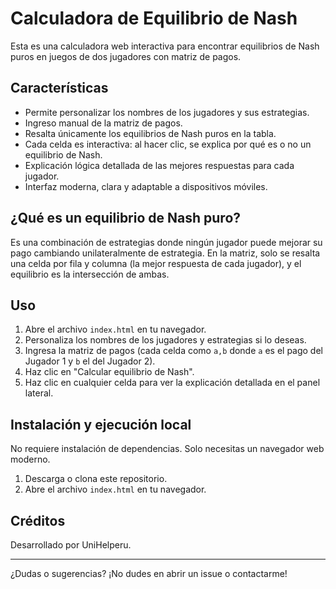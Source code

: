 # Calculadora de Equilibrio de Nash

Esta es una calculadora web interactiva para encontrar equilibrios de Nash puros en juegos de dos jugadores con matriz de pagos.

## Características
- Permite personalizar los nombres de los jugadores y sus estrategias.
- Ingreso manual de la matriz de pagos.
- Resalta únicamente los equilibrios de Nash puros en la tabla.
- Cada celda es interactiva: al hacer clic, se explica por qué es o no un equilibrio de Nash.
- Explicación lógica detallada de las mejores respuestas para cada jugador.
- Interfaz moderna, clara y adaptable a dispositivos móviles.

## ¿Qué es un equilibrio de Nash puro?
Es una combinación de estrategias donde ningún jugador puede mejorar su pago cambiando unilateralmente de estrategia. En la matriz, solo se resalta una celda por fila y columna (la mejor respuesta de cada jugador), y el equilibrio es la intersección de ambas.

## Uso
1. Abre el archivo `index.html` en tu navegador.
2. Personaliza los nombres de los jugadores y estrategias si lo deseas.
3. Ingresa la matriz de pagos (cada celda como `a,b` donde `a` es el pago del Jugador 1 y `b` el del Jugador 2).
4. Haz clic en "Calcular equilibrio de Nash".
5. Haz clic en cualquier celda para ver la explicación detallada en el panel lateral.

## Instalación y ejecución local
No requiere instalación de dependencias. Solo necesitas un navegador web moderno.

1. Descarga o clona este repositorio.
2. Abre el archivo `index.html` en tu navegador.

## Créditos
Desarrollado por UniHelperu.

---
¿Dudas o sugerencias? ¡No dudes en abrir un issue o contactarme! 
